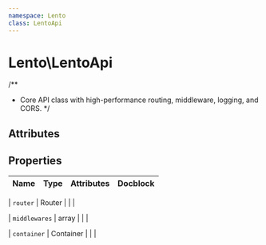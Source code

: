 ```yaml
---
namespace: Lento
class: LentoApi
---
```


# Lento\LentoApi

/**
 * Core API class with high-performance routing, middleware, logging, and CORS.
 */

## Attributes


## Properties
| Name | Type | Attributes | Docblock |
|------|------|------------|----------|

| `router` | Router |  |  |

| `middlewares` | array |  |  |

| `container` | Container |  |  |



